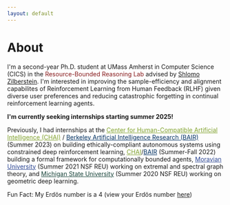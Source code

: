 ```yaml
---
layout: default
---
```


# About

I'm a second-year Ph.D. student at UMass Amherst in Computer Science (CICS) in the <a style="color: rgb(136, 28, 29)"> Resource-Bounded Reasoning Lab</a> advised by [Shlomo Zilberstein](https://groups.cs.umass.edu/shlomo/). I'm interested in improving the sample-efficiency and alignment capabilites of Reinforcement Learning from Human Feedback (RLHF) given diverse user preferences and reducing catastrophic forgetting in continual reinforcement learning agents.

**I'm currently seeking internships starting summer 2025!**

Previously, I had internships at the <a href="https://humancompatible.ai/" style="color: rgb(129, 162, 46)">Center for Human-Compatible Artificial Intelligence (CHAI)</a> / <a href="https://bair.berkeley.edu/" style="color: rgb(1, 49, 98)">Berkeley Artificial Intelligence Research (BAIR)</a> (Summer 2023) on building ethically-compliant autonomous systems using constrained deep reinforcement learning, <a href="https://humancompatible.ai/" style="color: rgb(129, 162, 46)"> CHAI</a>/<a href="https://bair.berkeley.edu/" style="color: rgb(1, 49, 98)">BAIR</a>  (Summer-Fall 2022) building a formal framework for computationally bounded agents, <a href="https://lbc.msu.edu/about/suriem.html" style="color: rgb(44, 70, 147)"> Moravian University</a> (Summer 2021 NSF REU) working on extremal and spectral graph theory, and <a href="https://lbc.msu.edu/about/suriem.html" style="color: rgb(25, 69, 59)"> Michigan State University</a> (Summer 2020 NSF REU) working on geometric deep learning.

Fun Fact: My Erd&ouml;s number is a 4 (view your Erd&ouml;s number [here](https://mathscinet.ams.org/mathscinet/freetools/collab-dist))

<!-- ### Inline styles and components
Text can be **bold**, _italic_, or ~~strikethrough~~.

[Link to another page](./another-page.html).

There should be whitespace between paragraphs.

There should be whitespace between paragraphs. We recommend including a README, or a file with information about your project. -->